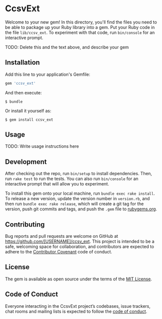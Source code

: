 # CcsvExt

Welcome to your new gem! In this directory, you'll find the files you need to be able to package up your Ruby library into a gem. Put your Ruby code in the file `lib/ccsv_ext`. To experiment with that code, run `bin/console` for an interactive prompt.

TODO: Delete this and the text above, and describe your gem

## Installation

Add this line to your application's Gemfile:

```ruby
gem 'ccsv_ext'
```

And then execute:

    $ bundle

Or install it yourself as:

    $ gem install ccsv_ext

## Usage

TODO: Write usage instructions here

## Development

After checking out the repo, run `bin/setup` to install dependencies. Then, run `rake test` to run the tests. You can also run `bin/console` for an interactive prompt that will allow you to experiment.

To install this gem onto your local machine, run `bundle exec rake install`. To release a new version, update the version number in `version.rb`, and then run `bundle exec rake release`, which will create a git tag for the version, push git commits and tags, and push the `.gem` file to [rubygems.org](https://rubygems.org).

## Contributing

Bug reports and pull requests are welcome on GitHub at https://github.com/[USERNAME]/ccsv_ext. This project is intended to be a safe, welcoming space for collaboration, and contributors are expected to adhere to the [Contributor Covenant](http://contributor-covenant.org) code of conduct.

## License

The gem is available as open source under the terms of the [MIT License](https://opensource.org/licenses/MIT).

## Code of Conduct

Everyone interacting in the CcsvExt project’s codebases, issue trackers, chat rooms and mailing lists is expected to follow the [code of conduct](https://github.com/[USERNAME]/ccsv_ext/blob/master/CODE_OF_CONDUCT.md).
